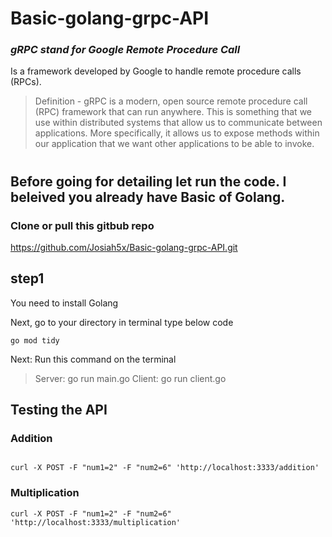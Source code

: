 # Basic-golang-grpc-API

### *gRPC stand for Google Remote Procedure Call*
Is a framework developed by Google to handle remote procedure calls (RPCs).

>Definition - gRPC is a modern, open source remote procedure call (RPC) framework that can run anywhere. This is something that we use within distributed systems that allow us to communicate between applications. More specifically, it allows us to expose methods within our application that we want other applications to be able to invoke.
#
## Before going for detailing let run the code. I beleived you already have Basic of Golang.

### Clone or pull this gitbub repo
https://github.com/Josiah5x/Basic-golang-grpc-API.git

## step1
You need to install Golang

Next, go to your directory in terminal type below code
```
go mod tidy
```
Next: Run this command on the terminal

>Server: go run main.go
>Client: go run client.go

## Testing the API
### Addition
```

curl -X POST -F "num1=2" -F "num2=6" 'http://localhost:3333/addition'
```
### Multiplication
```
curl -X POST -F "num1=2" -F "num2=6" 'http://localhost:3333/multiplication'
```
